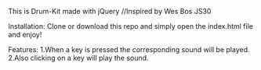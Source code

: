 This is Drum-Kit made with jQuery  //Inspired by Wes Bos JS30

Installation: Clone or download this repo and simply open the index.html file and enjoy!

Features: 
1.When a key is pressed the corresponding sound will be played.
2.Also clicking on a key will play the sound.
